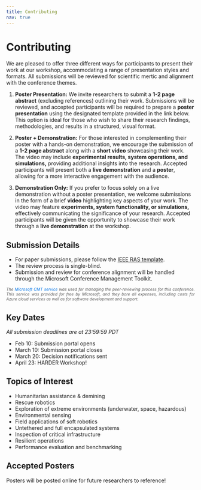 ```yaml
---
title: Contributing
nav: true
---
```


# Contributing

We are pleased to offer three different ways for participants to present their work at our workshop, accommodating a range of presentation styles and formats. All submissions will be reviewed for scientific mertic and alignment with the conference themes.

1. **Poster Presentation:** We invite researchers to submit a **1-2 page abstract** (excluding references) outlining their work. Submissions will be reviewed, and accepted participants will be required to prepare a **poster presentation** using the designated template provided in the link below. This option is ideal for those who wish to share their research findings, methodologies, and results in a structured, visual format.

2. **Poster + Demonstration:** For those interested in complementing their poster with a hands-on demonstration, we encourage the submission of a **1-2 page abstract** along with a **short video** showcasing their work. The video may include **experimental results, system operations, and simulations,** providing additional insights into the research. Accepted participants will present both a **live demonstration** and a **poster**, allowing for a more interactive engagement with the audience.

3. **Demonstration Only:** If you prefer to focus solely on a live demonstration without a poster presentation, we welcome submissions in the form of a brief **video** highlighting key aspects of your work. The video may feature **experiments, system functionality, or simulations,** effectively communicating the significance of your research. Accepted participants will be given the opportunity to showcase their work through a **live demonstration** at the workshop.

## Submission Details

- For paper submissions, please follow the [IEEE RAS template](http://ras.papercept.net/conferences/support/files/ieeeconf.zip).
- The review process is single-blind.
- Submission and review for conference alignment will be handled through the Microsoft Conference Management Toolkit.

<p class="footnote">
  <i>The <a href="https://cmt3.research.microsoft.com">Microsoft CMT service</a> was used for managing the peer-reviewing process for this conference. This service was provided for free by Microsoft, and they bore all expenses, including costs for Azure cloud services as well as for software development and support.</i>
</p>

<style>
.footnote {
  font-size: 0.75em; /* Adjusts to footnote size */
  color: #555; /* Slightly muted color */
  text-align: justify;
}

.footnote a {
  color: #0073e6; /* Ensures the link is visible */
  text-decoration: none;
}

.footnote a:hover {
  text-decoration: underline;
}
</style>

## Key Dates

*All submission deadlines are at 23:59:59 PDT*

- Feb 10: Submission portal opens
- March 10: Submission portal closes
- March 20: Decision notifications sent
- April 23: HARDER Workshop!

## Topics of Interest
- Humanitarian assistance & demining
- Rescue robotics
- Exploration of extreme environments (underwater, space, hazardous)
- Environmental sensing
- Field applications of soft robotics
- Untethered and full encapsulated systems
- Inspection of critical infrastructure
- Resilient operations
- Performance evaluation and benchmarking

## Accepted Posters

Posters will be posted online for future researchers to reference!